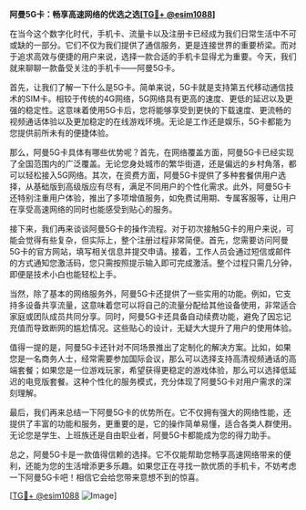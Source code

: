 **阿曼5G卡：畅享高速网络的优选之选[[TG💪+ @esim1088](https://t.me/s/esim1088)]**

在当今这个数字化时代，手机卡、流量卡以及注册卡已经成为我们日常生活中不可或缺的一部分。它们不仅为我们提供了通信服务，更是连接世界的重要桥梁。而对于追求高效与便捷的用户来说，选择一款合适的手机卡显得尤为重要。今天，我们就来聊聊一款备受关注的手机卡——阿曼5G卡。

首先，让我们了解一下什么是5G卡。简单来说，5G卡就是支持第五代移动通信技术的SIM卡。相较于传统的4G网络，5G网络具有更高的速度、更低的延迟以及更强的稳定性。这意味着使用5G卡后，您将能够享受到更快的下载速度、更流畅的视频通话体验以及更加稳定的在线游戏环境。无论是工作还是娱乐，5G卡都能为您提供前所未有的便捷体验。

那么，阿曼5G卡具体有哪些优势呢？首先，在网络覆盖方面，阿曼5G卡已经实现了全国范围内的广泛覆盖。无论您身处城市的繁华街道，还是偏远的乡村角落，都可以轻松接入5G网络。其次，在资费方面，阿曼5G卡提供了多种套餐供用户选择，从基础版到高级版应有尽有，满足不同用户的个性化需求。此外，阿曼5G卡还特别注重用户体验，推出了多项增值服务，如免费试用期、专属客服等，让用户在享受高速网络的同时也能感受到贴心的服务。

接下来，我们再来谈谈阿曼5G卡的操作流程。对于初次接触5G卡的用户来说，可能会觉得有些复杂，但实际上，整个注册过程非常简便。首先，您需要访问阿曼5G卡的官方网站，填写相关信息并提交申请。接着，工作人员会通过短信或邮件的方式通知您激活码，您只需按照提示输入即可完成激活。整个过程只需几分钟，即便是技术小白也能轻松上手。

当然，除了基本的网络服务外，阿曼5G卡还提供了一些实用的功能。例如，它支持多设备共享流量，这意味着您可以将自己的流量分配给其他设备使用，非常适合家庭或团队成员共同分享。同时，阿曼5G卡还具备自动续费功能，避免了因忘记充值而导致断网的尴尬情况。这些贴心的设计，无疑大大提升了用户的使用体验。

值得一提的是，阿曼5G卡还针对不同场景推出了定制化的解决方案。比如，如果您是一名商务人士，经常需要参加国际会议，那么可以选择支持高清视频通话的高端套餐；如果您是一位游戏玩家，希望获得更稳定的游戏体验，那么可以选择低延迟的电竞版套餐。这种个性化的服务模式，充分体现了阿曼5G卡对用户需求的深刻理解。

最后，我们再来总结一下阿曼5G卡的优势所在。它不仅拥有强大的网络性能，还提供了丰富的功能和服务，更重要的是，它的操作简单易懂，适合各类人群使用。无论您是学生、上班族还是自由职业者，阿曼5G卡都能成为您的得力助手。

总之，阿曼5G卡是一款值得信赖的选择。它不仅能帮助您畅享高速网络带来的便利，还能为您的生活增添更多乐趣。如果您正在寻找一款优质的手机卡，不妨考虑一下阿曼5G卡吧！相信它会给您带来意想不到的惊喜。

[[TG💪+ @esim1088](https://t.me/s/esim1088) ![Image](https://i.postimg.cc/4NQfJmqS/Snipaste-2025-05-13-00-14-12.png)]